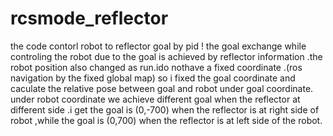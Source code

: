 # rcsmode_reflector
the code contorl robot to reflector goal by pid !
the goal exchange while controling the robot due to the goal is achieved by reflector information .the robot position also changed as run.ido nothave a fixed coordinate .(ros navigation by the fixed global map) so i fixed the goal coordinate and caculate the relative pose between goal and robot under goal coordinate.
under robot coordinate we achieve different goal when the reflector at different side .i get the goal is (0,-700) when the reflector is at right side of robot ,while the goal is (0,700) when the reflector is at left side of the robot.

